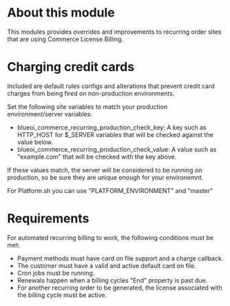 # About this module
This modules provides overrides and improvements to recurring order sites that are using Commerce License Billing.

# Charging credit cards
Included are default rules configs and alterations that prevent credit card charges from being fired on non-production environments. 
  
Set the following site variables to match your production environment/server variables.

* blueoi_commerce_recurring_production_check_key: A key such as HTTP_HOST for $_SERVER variables that will be checked against the value below.
* blueoi_commerce_recurring_production_check_value: A value such as "example.com" that will be checked with the key above.

If these values match, the server will be considered to be running on production, so be sure they are unique enough for your environemnt. 

For Platform.sh you can use "PLATFORM_ENVIRONMENT" and "master"

# Requirements

For automated recurring billing to work, the following conditions must be met:
* Payment methods must have card on file support and a charge callback.
* The customer must have a valid and active default card on file.
* Cron jobs must be running.
* Renewals happen when a billing cycles "End" property is past due.
* For another recurring order to be generated, the license associated with the billing cycle must be active.
 